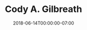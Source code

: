 ---
title: Cody A. Gilbreath
date: 2018-06-14T00:00:00-07:00
tags:
  - eagle
description:
draft: false
---